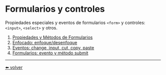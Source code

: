 # Formularios y controles

Propiedades especiales y eventos de formularios `<form>` y controles: `<input>`, `<select>` y otros.

1.  [Propiedades y Métodos de Formularios]()
2.  [Enfocado: enfoque/desenfoque]()
3.  [Eventos: change, input, cut, copy, paste]()
4.  [Formularios: evento y método submit]()
  
  
---
[⬅️ volver](https://github.com/VictorHugoAguilar/javascript-interview-questions-explained/blob/main/readme.md) 
